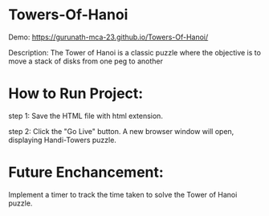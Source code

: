 # Towers-Of-Hanoi
Demo: https://gurunath-mca-23.github.io/Towers-Of-Hanoi/

Description: The Tower of Hanoi is a classic puzzle where the objective is to move a stack of disks from one peg to another

# How to Run Project:
step 1: Save the HTML file with html extension.

step 2: Click the "Go Live" button. A new browser window will open, displaying Handi-Towers puzzle.

# Future Enchancement: 
Implement a timer to track the time taken to solve the Tower of Hanoi puzzle.
